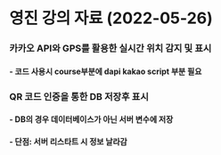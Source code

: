 # 영진 강의 자료 (2022-05-26)

### 카카오 API와 GPS를 활용한 실시간 위치 감지 및 표시

#### - 코드 사용시 course부분에 dapi kakao script 부분 필요

### QR 코드 인증을 통한 DB 저장후 표시

#### - DB의 경우 데이터베이스가 아닌 서버 변수에 저장

#### - 단점: 서버 리스타트 시 정보 날라감
